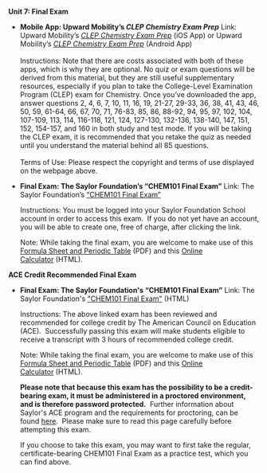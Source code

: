 **Unit 7: Final Exam** <span id="7"></span> 
-   **Mobile App: Upward Mobility’s *CLEP Chemistry Exam Prep***
    Link: Upward Mobility’s [*CLEP Chemistry Exam
    Prep*](https://itunes.apple.com/us/app/clep-chemistry-exam-prep/id337629555?mt=8)
    (iOS App) or Upward Mobility’s [*CLEP Chemistry Exam
    Prep*](https://play.google.com/store/apps/details?id=com.dblpartners.CLEPChemistry&hl=en)
    (Android App)  
        
     Instructions: Note that there are costs associated with both of
    these apps, which is why they are optional. No quiz or exam
    questions will be derived from this material, but they are still
    useful supplementary resources, especially if you plan to take the
    College-Level Examination Program (CLEP) exam for Chemistry. Once
    you’ve downloaded the app, answer questions 2, 4, 6, 7, 10, 11, 16,
    19, 21-27, 29-33, 36, 38, 41, 43, 46, 50, 59, 61-64, 66, 67, 70, 71,
    76-83, 85, 86, 88-92, 94, 95, 97, 102, 104, 107-109, 113, 114,
    116-118, 121, 124, 127-130, 132-136, 138-140, 147, 151, 152,
    154-157, and 160 in both study and test mode. If you will be taking
    the CLEP exam, it is recommended that you retake the quiz as needed
    until you understand the material behind all 85 questions.  
        
     Terms of Use: Please respect the copyright and terms of use
    displayed on the webpage above.

-   **Final Exam: The Saylor Foundation’s “CHEM101 Final Exam”**
    Link: The Saylor Foundation’s [“CHEM101 Final
    Exam”](http://school.saylor.org/mod/quiz/view.php?id=184)  
      
     Instructions: You must be logged into your Saylor Foundation School
    account in order to access this exam.  If you do not yet have an
    account, you will be able to create one, free of charge, after
    clicking the link.   
      
     Note: While taking the final exam, you are welcome to make use of
    this [Formula Sheet and Periodic
    Table](http://www.saylor.org/site/wp-content/uploads/2014/07/CHEM101-Final-Exam-Formula-Sheet.pdf)
    (PDF) and this [Online
    Calculator](http://easycalculation.com/embedded_basic-scientific-calculator.php) (HTML).

**ACE Credit Recommended Final Exam** <span id="7.1"></span> 
-   **Final Exam: The Saylor Foundation's “CHEM101 Final Exam”**
    Link: The Saylor Foundation's ["CHEM101 Final
    Exam"](http://school.saylor.org/mod/quiz/view.php?id=1962) (HTML)  
      
     Instructions: The above linked exam has been reviewed and
    recommended for college credit by The American Council on Education
    (ACE).  Successfully passing this exam will make students eligible
    to receive a transcript with 3 hours of recommended college
    credit.  
      
     Note: While taking the final exam, you are welcome to make use of
    this [Formula Sheet and Periodic
    Table](http://www.saylor.org/site/wp-content/uploads/2014/07/CHEM101-Final-Exam-Formula-Sheet.pdf)
    (PDF) and this [Online
    Calculator](http://easycalculation.com/embedded_basic-scientific-calculator.php) (HTML).  
      
     **Please note that because this exam has the possibility to be a
    credit-bearing exam, it must be administered in a proctored
    environment, and is therefore password protected.**  Further
    information about Saylor's ACE program and the requirements for
    proctoring, can be
    found [here](http://www.saylor.org/student-credit-pathways/ace/).
     Please make sure to read this page carefully before attempting this
    exam.  
      
     If you choose to take this exam, you may want to first take the
    regular, certificate-bearing CHEM101 Final Exam as a practice test,
    which you can find above.



